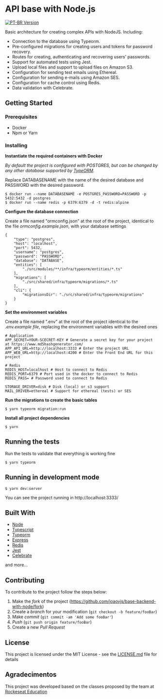 # API base with Node.js
[![PT-BR Version][ptbr-image]][ptbr-url]

Basic architecture for creating complex APIs with NodeJS. Including:
- Connection to the database using Typeorm.
- Pre-configured migrations for creating users and tokens for password recovery.
- Routes for creating, authenticating and recovering users' passwords.
- Support for automated tests using Jest.
- Upload local files and support to upload files on Amazon S3.
- Configuration for sending test emails using Ethereal.
- Configuration for sending e-mails using Amazon SES.
- Configuration for cache control using Redis.
- Data validation with Celebrate.


## Getting Started

### Prerequisites

* Docker
* Npm or Yarn

### Installing

**Instantiate the required containers with Docker**

*By default the project is configured with POSTGRES, but can be changed by any other database supported by [TypeORM](https://typeorm.io/#/).*

Replace DATABASENAME with the name of the desired database and PASSWORD with the desired password.

```
$ docker run --name DATABASENAME -e POSTGRES_PASSWORD=PASSWORD -p 5432:5432 -d postgres
$ docker run --name redis -p 6379:6379 -d -t redis:alpine

```

**Configure the database connection**

Create a file named "ormconfig.json" at the root of the project, identical to the file *ormconfig.example.json*, with your database settings

```
{
	"type": "postgres",
	"host": "localhost",
	"port": 5432,
	"username": "postgres",
	"password": "PASSWORD",
	"database": "DATABASE",
	"entities": [
		"./src/modules/**/infra/typeorm/entities/*.ts"
	],
	"migrations": [
		"./src/shared/infra/typeorm/migrations/*.ts"
	],
	"cli": {
		"migrationsDir": "./src/shared/infra/typeorm/migrations"
	}
}
```

**Set the environment variables**

Create a file named ".env" at the root of the project identical to the *.env.example file*, replacing the environment variables with the desired ones

```
# Application
APP_SECRET=YOUR-SCECRET-KEY # Generate a secret key for your project at https://www.md5hashgenerator.com/
APP_API_URL=http://localhost:3333 # Enter the project URL
APP_WEB_URL=http://localhost:4200 # Enter the Front End URL for this project

# Redis
REDIS_HOST=localhost # Host to connect to Redis
REDIS_PORT=6379 # Port used in the docker to connect to Redis
REDIS_PASS= # Password used to connect to Redis

STORAGE_DRIVER=disk # Disk (local) or s3 support
MAIL_DRIVER=ethereal # Support for ethereal (tests) or SES
```

**Run the migrations to create the basic tables**

```
$ yarn typeorm migration:run
```

**Install all project dependencies**

```
$ yarn
```

## Running the tests

Run the tests to validate that everything is working fine

```
$ yarn typeorm
```

## Running in development mode

```
$ yarn dev:server
```

You can see the project running in http://localhost:3333/

## Built With

* [Node](https://nodejs.org/en/)
* [Typescript](https://www.typescriptlang.org/)
* [Typeorm](https://typeorm.io/#/)
* [Express](https://expressjs.com/)
* [Redis](https://redis.io/)
* [Jest](https://jestjs.io/)
* [Celebrate](https://github.com/arb/celebrate#readme)

and more...

## Contributing

To contribute to the project follow the steps below:

1. Make the _fork_ of the project (<https://github.com/joaovjs/base-backend-with-node/fork>)
2. Create a _branch_ for your modification (`git checkout -b feature/fooBar`)
3. Make _commit_ (`git commit -am 'Add some fooBar'`)
4. _Push_ (`git push origin feature/fooBar`)
5. Create a new _Pull Request_

## License

This project is licensed under the MIT License - see the [LICENSE.md](LICENSE.md) file for details

## Agradecimentos

This project was developed based on the classes proposed by the team at [Rockeseat Education](https://github.com/rocketseat-education)

<!-- Markdown link & img dfn's -->
[ptbr-image]: https://i.imgur.com/D04C8eI.jpeg
[ptbr-url]: README.pt-br.md
